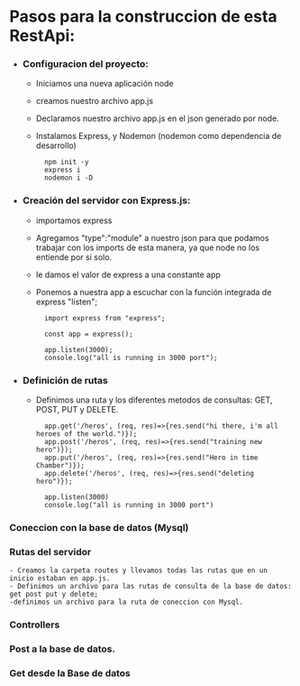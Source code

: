 # Pasos para la construccion de esta RestApi:

- ### Configuracion del proyecto: 
    + Iniciamos una nueva aplicación node
    + creamos nuestro archivo app.js
    + Declaramos nuestro archivo app.js en el json generado por node.
    + Instalamos Express, y Nodemon (nodemon como dependencia de desarrollo)

            npm init -y
            express i 
            nodemon i -D

- ### Creación del servidor con Express.js:
    + importamos express
    + Agregamos "type":"module" a nuestro json para que podamos trabajar con los imports de esta manera, ya que node no los entiende por si solo.
    + le damos el valor de express a una constante app
    + Ponemos a nuestra app a escuchar con la función integrada de express "listen";

            import express from "express";

            const app = express();

            app.listen(3000);
            console.log("all is running in 3000 port");

- ### Definición de rutas
    - Definimos una ruta y los diferentes metodos de consultas: GET, POST, PUT y DELETE.
            
            app.get('/heros', (req, res)=>{res.send("hi there, i'm all heroes of the world.")});
            app.post('/heros', (req, res)=>{res.send("training new hero")});
            app.put('/heros', (req, res)=>{res.send("Hero in time Chamber")});
            app.delete('/heros', (req, res)=>{res.send("deleting hero")});

            app.listen(3000)
            console.log("all is running in 3000 port")


 ### Coneccion con la base de datos (Mysql)

 ### Rutas del servidor
    - Creamos la carpeta routes y llevamos todas las rutas que en un inicio estaban en app.js.
    - Definimos un archivo para las rutas de consulta de la base de datos:
    get post put y delete;
    -definimos un archivo para la ruta de coneccion con Mysql.

### Controllers

### Post a la base de datos.

### Get desde la Base de datos